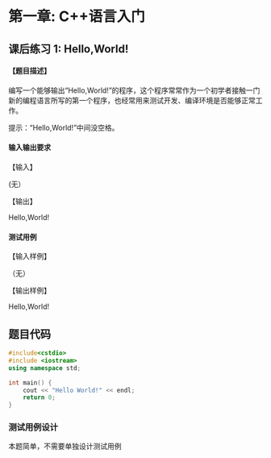 # 第一章: C++语言入门

## 课后练习 1: Hello,World!

#### 【题目描述】

编写一个能够输出“Hello,World!”的程序，这个程序常常作为一个初学者接触一门新的编程语言所写的第一个程序，也经常用来测试开发、编译环境是否能够正常工作。

提示：“Hello,World!”中间没空格。

#### 输入输出要求

【输入】

(无）

【输出】

Hello,World!

#### 测试用例

【输入样例】

（无）

【输出样例】

Hello,World!

## 题目代码

```c++
#include<cstdio>
#include <iostream>
using namespace std;

int main() {
    cout << "Hello World!" << endl;
    return 0;
}
```

### 测试用例设计

本题简单，不需要单独设计测试用例
